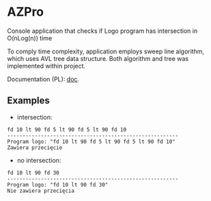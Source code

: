 # AZPro
Console application that checks if Logo program has intersection in O(nLog(n)) time

To comply time complexity, application employs sweep line algorithm, which uses AVL tree data structure. Both algorithm and tree was implemented within project.

Documentation (PL): [doc](https://github.com/KicunKrzysztof/AZPro/blob/main/AZ_dokumentacja.pdf).

## Examples
- intersection:
```
fd 10 lt 90 fd 5 lt 90 fd 5 lt 90 fd 10
--------------------------------------------------------
Program logo: "fd 10 lt 90 fd 5 lt 90 fd 5 lt 90 fd 10"
Zawiera przecięcie
```
- no intersection:
```
fd 10 lt 90 fd 30
--------------------------------------------------------
Program logo: "fd 10 lt 90 fd 30"
Nie zawiera przecięcia
```
